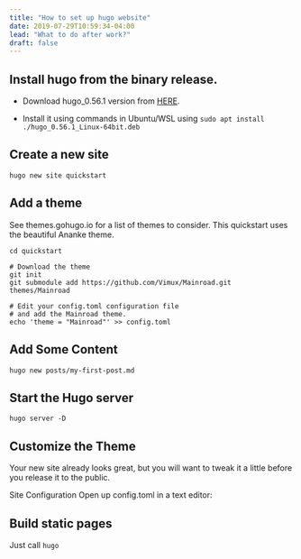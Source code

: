 ```yaml
---
title: "How to set up hugo website"
date: 2019-07-29T10:59:34-04:00
lead: "What to do after work?"
draft: false
---
```


## Install hugo from the binary release.

* Download hugo_0.56.1 version from [HERE](https://github.com/gohugoio/hugo/releases).

* Install it using commands in Ubuntu/WSL using `sudo apt install ./hugo_0.56.1_Linux-64bit.deb`


## Create a new site
`hugo new site quickstart`

## Add a theme

See themes.gohugo.io for a list of themes to consider. This quickstart uses the beautiful Ananke theme.
```
cd quickstart

# Download the theme
git init
git submodule add https://github.com/Vimux/Mainroad.git themes/Mainroad

# Edit your config.toml configuration file
# and add the Mainroad theme.
echo 'theme = "Mainroad"' >> config.toml
```

## Add Some Content
`hugo new posts/my-first-post.md`


## Start the Hugo server
`hugo server -D`


## Customize the Theme 
Your new site already looks great, but you will want to tweak it a little before you release it to the public.

Site Configuration 
Open up config.toml in a text editor:

## Build static pages 
Just call `hugo`

